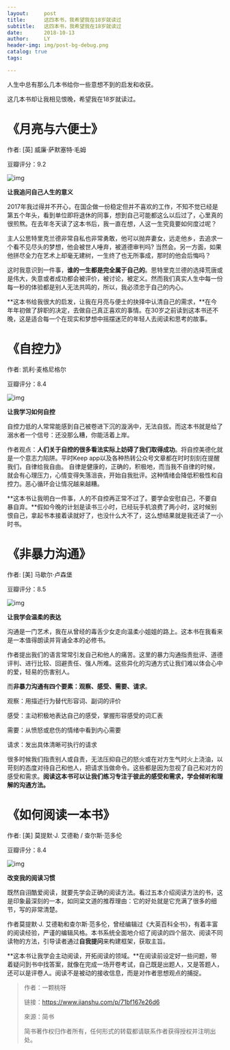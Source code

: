 ```yaml
---
layout:     post
title:      这四本书，我希望我在18岁就读过
subtitle:   这四本书，我希望我在18岁就读过
date:       2018-10-13
author:     LY
header-img: img/post-bg-debug.png
catalog: true
tags:

---
```


人生中总有那么几本书给你一些意想不到的启发和收获。

这几本书却让我相见恨晚，希望我在18岁就读过。



# 《月亮与六便士》

作者: [英] 威廉·萨默塞特·毛姆

豆瓣评分：9.2



![img](https:////upload-images.jianshu.io/upload_images/13692443-36374c4f61452319.jpg?imageMogr2/auto-orient/strip%7CimageView2/2/w/353/format/webp)



**让我追问自己人生的意义**

2017年我过得并不开心，在国企做一份稳定但并不喜欢的工作，不知不觉已经是第五个年头，看到单位即将退休的同事，想到自己可能都这么以后过了，心里真的很煎熬。在去年冬天读了这本书后，我一直在想，人这一生究竟要如何度过呢？

主人公思特里克兰德非常自私也非常勇敢，他可以抛弃妻女，远走他乡，去追求一个看不见尽头的梦想，他会被世人唾弃，被道德审判吗? 当然会。另一方面，如果他拼尽全力在艺术上却毫无建树，一生终了也无所事成，那时的他会后悔吗？

这时我意识到一件事，**谁的一生都是完全属于自己的**。思特里克兰德的选择荒唐或是伟大，失意或者成功都会被评价，被讨论，被定义。然而我们真实人生中每一份每一秒的体验都是别人无法共鸣的，所以，我必须忠于自己的内心。

**这本书给我很大的启发，让我在月亮与便士的抉择中认清自己的需求，**在今年年初做了辞职的决定，去做自己真正喜欢的事情。在30岁之前读到这本书还不晚，这是适合每一个在现实和梦想中摇摆迷茫的年轻人去阅读和思考的故事。



# 《自控力》

作者: 凯利·麦格尼格尔

豆瓣评分：8.4



![img](https:////upload-images.jianshu.io/upload_images/13692443-df5fe2c1d3ade9cb.jpg?imageMogr2/auto-orient/strip%7CimageView2/2/w/397/format/webp)



**让我学习如何自控**

自控力低的人常常能感到自己被卷进下沉的漩涡中，无法自拔。而这本书就是给了溺水者一个信号：还没那么糟，你能活着上岸。

作者观点：**人们关于自控的很多看法实际上妨碍了我们取得成功**。将自控美德化就是一个意志力陷阱。平时Keep app以及各种热转公众号文章都在时时刻刻在提醒我们，自律给我自由。 自律是健康的，正确的，积极地，而当我不自律的时候，就会有心理压力，心情变得失落沮丧，开始自我批评。这种情绪会降低积极性和自控力。恶心循环会让情况越来越糟。

**这本书让我明白一件事，人的不自控再正常不过了。要学会安慰自己，不要自暴自弃。**假如今晚的计划是读书三小时，已经玩手机浪费了两小时，这时候别恨自己，拿起书本接着读就好了，也没什么大不了，这么想结果就是我还读了一小时书。



# 《非暴力沟通》

作者:  [美] 马歇尔·卢森堡

豆瓣评分：8.5



![img](https:////upload-images.jianshu.io/upload_images/13692443-65e93bdb5d52cc6b.jpg?imageMogr2/auto-orient/strip%7CimageView2/2/w/365/format/webp)



**让我学会温柔的表达**

沟通是一门艺术，我在从曾经的毒舌少女走向温柔小姐姐的路上。这本书在我看来是一本值得朗读并背诵全本的必修书。

作者提出我们的语言常常引发自己和他人的痛苦。这里的暴力沟通指责批评、道德评判、进行比较、回避责任、强人所难。这些异化的沟通方式让我们难以体会心中的爱，轻易的伤害别人。

而**非暴力沟通有四个要素：观察、感受、需要、请求**。

观察：用描述行为替代形容词、副词的评价

感受：主动积极地表达自己的感受，掌握形容感受的词汇表

需要：从愤怒或悲伤的情绪中看到内心需要

请求：发出具体清晰可执行的请求

很多时候我们指责别人或自责，无法压抑自己的怒火或在对方生气时火上浇油，以苛刻的态度对待自己和他人，把请求当做命令。这些都是因为忽视了自己和对方的感受和需求。**阅读这本书可以让我们练习专注于彼此的感受和需求，学会倾听和理解的沟通方法。**



# 《如何阅读一本书》

作者: [美] 莫提默·J. 艾德勒 / 查尔斯·范多伦

豆瓣评分：8.4



![img](https:////upload-images.jianshu.io/upload_images/13692443-51833db51ac892d8.jpg?imageMogr2/auto-orient/strip%7CimageView2/2/w/368/format/webp)



**改变我的阅读习惯**

既然自诩酷爱阅读，就要先学会正确的阅读方法。看过五本介绍阅读方法的书，这是印象最深刻的一本，如同梁文道的推荐理由：它的好处就是它充满了很多的细节，写的非常清楚。

作者莫提默·J. 艾德勒和查尔斯·范多伦，曾经编辑过《大英百科全书》，有着丰富的阅读经验，严谨的编辑风格。本书系统全面地介绍了阅读的四个层次、阅读不同读物的方法，引导读者通过**自我提问**来构建框架，获取主旨。

**这本书让我学会主动阅读，开拓阅读的领域。**在阅读前设定好一些问题，带着疑问到书中找答案，就像在完成一场开卷考试，自己既是出题人，又是答题人，还可以是评卷人。阅读不是被动的接收信息，而是对作者思想观点的捕捉。

> 作者：一颗桃呀
>
> 链接：https://www.jianshu.com/p/71bf167e26d6
>
> 來源：简书
>
> 简书著作权归作者所有，任何形式的转载都请联系作者获得授权并注明出处。
